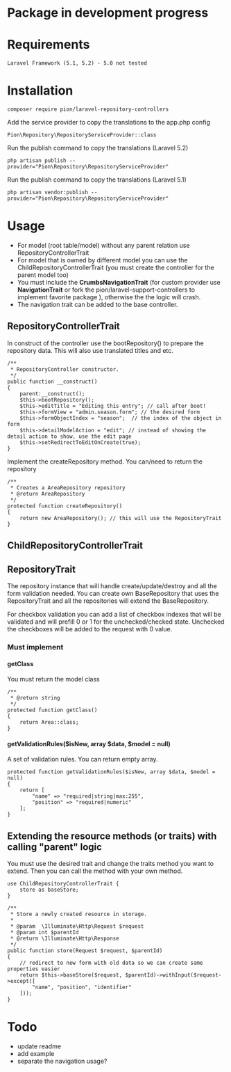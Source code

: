 # Package in development progress

# Requirements

    Laravel Framework (5.1, 5.2) - 5.0 not tested

# Installation
    
    composer require pion/laravel-repository-controllers
    
Add the service provider to copy the translations to the app.php config

    Pion\Repository\RepositoryServiceProvider::class
    
Run the publish command to copy the translations (Laravel 5.2)

    php artisan publish --provider="Pion\Repository\RepositoryServiceProvider"
    
Run the publish command to copy the translations (Laravel 5.1)

    php artisan vendor:publish --provider="Pion\Repository\RepositoryServiceProvider"

# Usage

- For model (root table/model) without any parent relation use RepositoryControllerTrait
- For model that is owned by different model you can use the ChildRepositoryControllerTrait (you must create the
controller for the parent model too)
- You must include the **CrumbsNavigationTrait** (for custom provider use **NavigationTrait** or 
fork the pion/laravel-support-controllers to implement favorite package ), otherwise the the logic will crash.
- The navigation trait can be added to the base controller.

## RepositoryControllerTrait

In construct of the controller use the bootRepository() to prepare the repository data. This will also use translated
titles and etc.

    /**
     * RepositoryController constructor.
     */
    public function __construct()
    {
        parent:__construct();
        $this->bootRepository();
        $this->editTitle = "Editing this entry"; // call after boot!
        $this->formView = "admin.season.form"; // the desired form
        $this->formObjectIndex = "season";  // the index of the object in form
        $this->detailModelAction = "edit"; // instead of showing the detail action to show, use the edit page
        $this->setRedirectToEditOnCreate(true);
    }
    
Implement the createRepository method. You can/need to return the repository

    /**
     * Creates a AreaRepository repository
     * @return AreaRepository
     */
    protected function createRepository()
    {
        return new AreaRepository(); // this will use the RepositoryTrait
    }
    
## ChildRepositoryControllerTrait 

## RepositoryTrait

The repository instance that will handle create/update/destroy and all the form validation needed. You can create
own BaseRepository that uses the RepositoryTrait and all the repositories will extend the BaseRepository.

For checkbox validation you can add a list of checkbox indexes that will be validated and will prefill 0 or 1 for the
unchecked/checked state. Unchecked the checkboxes will be added to the request with 0 value.

### Must implement

#### getClass

You must return the model class

    /**
     * @return string
     */
    protected function getClass()
    {
        return Area::class;
    }

#### getValidationRules($isNew, array $data, $model = null)

A set of validation rules. You can return empty array.

    protected function getValidationRules($isNew, array $data, $model = null)
    {
        return [
            "name" => "required|string|max:255",
            "position" => "required|numeric"
        ];
    }

## Extending the resource methods (or traits) with calling "parent" logic

You must use the desired trait and change the traits method you want to extend. Then you
can call the method with your own method.
    
    use ChildRepositoryControllerTrait {
        store as baseStore;
    }
        
    /**
     * Store a newly created resource in storage.
     *
     * @param  \Illuminate\Http\Request $request
     * @param int $parentId
     * @return \Illuminate\Http\Response
     */
    public function store(Request $request, $parentId)
    {
        // redirect to new form with old data so we can create same properties easier
        return $this->baseStore($request, $parentId)->withInput($request->except([
            "name", "position", "identifier"
        ]));
    }
    
# Todo 

- update readme
- add example
- separate the navigation usage?